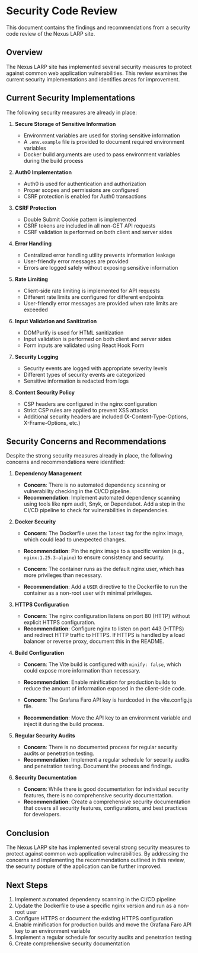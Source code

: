 ﻿# Security Code Review

This document contains the findings and recommendations from a security code review of the Nexus LARP site.

## Overview

The Nexus LARP site has implemented several security measures to protect against common web application vulnerabilities. This review examines the current security implementations and identifies areas for improvement.

## Current Security Implementations

The following security measures are already in place:

1. **Secure Storage of Sensitive Information**
   - Environment variables are used for storing sensitive information
   - A `.env.example` file is provided to document required environment variables
   - Docker build arguments are used to pass environment variables during the build process

2. **Auth0 Implementation**
   - Auth0 is used for authentication and authorization
   - Proper scopes and permissions are configured
   - CSRF protection is enabled for Auth0 transactions

3. **CSRF Protection**
   - Double Submit Cookie pattern is implemented
   - CSRF tokens are included in all non-GET API requests
   - CSRF validation is performed on both client and server sides

4. **Error Handling**
   - Centralized error handling utility prevents information leakage
   - User-friendly error messages are provided
   - Errors are logged safely without exposing sensitive information

5. **Rate Limiting**
   - Client-side rate limiting is implemented for API requests
   - Different rate limits are configured for different endpoints
   - User-friendly error messages are provided when rate limits are exceeded

6. **Input Validation and Sanitization**
   - DOMPurify is used for HTML sanitization
   - Input validation is performed on both client and server sides
   - Form inputs are validated using React Hook Form

7. **Security Logging**
   - Security events are logged with appropriate severity levels
   - Different types of security events are categorized
   - Sensitive information is redacted from logs

8. **Content Security Policy**
   - CSP headers are configured in the nginx configuration
   - Strict CSP rules are applied to prevent XSS attacks
   - Additional security headers are included (X-Content-Type-Options, X-Frame-Options, etc.)

## Security Concerns and Recommendations

Despite the strong security measures already in place, the following concerns and recommendations were identified:

1. **Dependency Management**
   - **Concern**: There is no automated dependency scanning or vulnerability checking in the CI/CD pipeline.
   - **Recommendation**: Implement automated dependency scanning using tools like npm audit, Snyk, or Dependabot. Add a step in the CI/CD pipeline to check for vulnerabilities in dependencies.

2. **Docker Security**
   - **Concern**: The Dockerfile uses the `latest` tag for the nginx image, which could lead to unexpected changes.
   - **Recommendation**: Pin the nginx image to a specific version (e.g., `nginx:1.25.3-alpine`) to ensure consistency and security.
   
   - **Concern**: The container runs as the default nginx user, which has more privileges than necessary.
   - **Recommendation**: Add a `USER` directive to the Dockerfile to run the container as a non-root user with minimal privileges.

3. **HTTPS Configuration**
   - **Concern**: The nginx configuration listens on port 80 (HTTP) without explicit HTTPS configuration.
   - **Recommendation**: Configure nginx to listen on port 443 (HTTPS) and redirect HTTP traffic to HTTPS. If HTTPS is handled by a load balancer or reverse proxy, document this in the README.

4. **Build Configuration**
   - **Concern**: The Vite build is configured with `minify: false`, which could expose more information than necessary.
   - **Recommendation**: Enable minification for production builds to reduce the amount of information exposed in the client-side code.
   
   - **Concern**: The Grafana Faro API key is hardcoded in the vite.config.js file.
   - **Recommendation**: Move the API key to an environment variable and inject it during the build process.

5. **Regular Security Audits**
   - **Concern**: There is no documented process for regular security audits or penetration testing.
   - **Recommendation**: Implement a regular schedule for security audits and penetration testing. Document the process and findings.

6. **Security Documentation**
   - **Concern**: While there is good documentation for individual security features, there is no comprehensive security documentation.
   - **Recommendation**: Create a comprehensive security documentation that covers all security features, configurations, and best practices for developers.

## Conclusion

The Nexus LARP site has implemented several strong security measures to protect against common web application vulnerabilities. By addressing the concerns and implementing the recommendations outlined in this review, the security posture of the application can be further improved.

## Next Steps

1. Implement automated dependency scanning in the CI/CD pipeline
2. Update the Dockerfile to use a specific nginx version and run as a non-root user
3. Configure HTTPS or document the existing HTTPS configuration
4. Enable minification for production builds and move the Grafana Faro API key to an environment variable
5. Implement a regular schedule for security audits and penetration testing
6. Create comprehensive security documentation